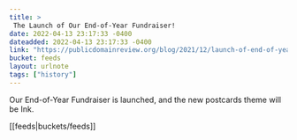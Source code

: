 ```yaml
---
title: > 
 The Launch of Our End-of-Year Fundraiser!
date: 2022-04-13 23:17:33 -0400
dateadded: 2022-04-13 23:17:33 -0400
link: "https://publicdomainreview.org/blog/2021/12/launch-of-end-of-year-fundraiser-2021"
bucket: feeds
layout: urlnote
tags: ["history"]
--- 
```

Our End-of-Year Fundraiser is launched, and the new postcards theme will be Ink.
 <!-- end excerpt --> 
<div class='bucket'>[[feeds|buckets/feeds]]</div> 
